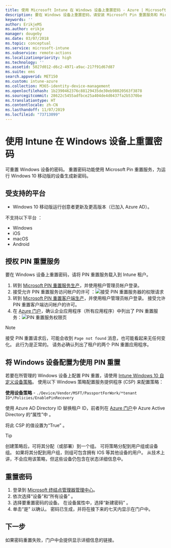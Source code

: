 ```yaml
---
title: 使用 Microsoft Intune 在 Windows 设备上重置密码 - Azure | Microsoft Docs
description: 要在 Windows 设备上重置密码，请安装 Microsoft Pin 重置服务和 Microsoft Pin 重置客户端，使用 Azure Active Directory Directory ID 创建设备策略，然后在 Azure 门户中使用 Microsoft Intune 重置密码。
keywords: ''
author: ErikjeMS
ms.author: erikje
manager: dougeby
ms.date: 03/07/2018
ms.topic: conceptual
ms.service: microsoft-intune
ms.subservice: remote-actions
ms.localizationpriority: high
ms.technology: ''
ms.assetid: 5027d012-d6c2-4971-a9ac-217f91d67d87
ms.suite: ems
search.appverid: MET150
ms.custom: intune-azure
ms.collection: M365-identity-device-management
ms.openlocfilehash: 1b2390462376c88129435de30eb98020563f3878
ms.sourcegitcommit: 28622c5455adfbce25a404de4d0437fa2b5370be
ms.translationtype: HT
ms.contentlocale: zh-CN
ms.lasthandoff: 11/07/2019
ms.locfileid: "73713099"
---
```

# <a name="reset-the-passcode-on-windows-devices-using-intune"></a>使用 Intune 在 Windows 设备上重置密码

可重置 Windows 设备的密码。 重置密码功能使用 Microsoft Pin 重置服务，为运行 Windows 10 移动版的设备生成新密码。 

## <a name="supported-platforms"></a>受支持的平台

- Windows 10 移动版运行创意者更新及更高版本（已加入 Azure AD）。

不支持以下平台  ：
- Windows
- iOS
- macOS
- Android

## <a name="authorize-the-pin-reset-services"></a>授权 PIN 重置服务

要在 Windows 设备上重置密码，请将 PIN 重置服务载入到 Intune 租户。

1. 转到 [Microsoft PIN 重置服务生产](https://login.windows.net/common/oauth2/authorize?response_type=code&client_id=b8456c59-1230-44c7-a4a2-99b085333e84&resource=https%3A%2F%2Fgraph.windows.net&redirect_uri=https%3A%2F%2Fcred.microsoft.com&state=e9191523-6c2f-4f1d-a4f9-c36f26f89df0&prompt=admin_consent)，并使用租户管理员帐户登录。
2. 接受允许 PIN 重置服务访问帐户的许可  ：![接受 PIN 重置服务器的权限请求](./media/device-windows-pin-reset/pin-reset-service-home-screen.png)
3. 转到 [Microsoft PIN 重置客户端生产](https://login.windows.net/common/oauth2/authorize?response_type=code&client_id=9115dd05-fad5-4f9c-acc7-305d08b1b04e&resource=https%3A%2F%2Fcred.microsoft.com%2F&redirect_uri=ms-appx-web%3A%2F%2FMicrosoft.AAD.BrokerPlugin%2F9115dd05-fad5-4f9c-acc7-305d08b1b04e&state=6765f8c5-f4a7-4029-b667-46a6776ad611&prompt=admin_consent)，并使用租户管理员帐户登录。  接受允许 PIN 重置客户端访问帐户的许可。
4. 在 [Azure 门户](https://portal.azure.com)，确认企业应用程序（所有应用程序）中列出了 PIN 重置服务：![PIN 重置服务权限页](./media/device-windows-pin-reset/pin-reset-service-application.png)

> [!NOTE]
> 接受 PIN 重置请求后，可能会收到 `Page not found` 消息，也可能看起来无任何变化。 此行为是正常的。 请务必确认列出了租户的两个 PIN 重置应用程序。

## <a name="configure-windows-devices-to-use-pin-reset"></a>将 Windows 设备配置为使用 PIN 重置

若要在所管理的 Windows 设备上配置 PIN 重置，请使用 [Intune Windows 10 自定义设备策略](../configuration/custom-settings-windows-10.md)。 使用以下 Windows 策略配置服务提供程序 (CSP) 来配置策略：

**使用设备策略** - `./Device/Vendor/MSFT/PassportForWork/*tenant ID*/Policies/EnablePinRecovery`

使用 Azure AD Directory ID 替换租户 ID，前者列在 [Azure 门户](https://portal.azure.com)中 Azure Active Directory 的“属性”中   。

将此 CSP 的值设置为“True”  。

> [!TIP]
> 创建策略后，可将其分配（或部署）到一个组。 可将策略分配到用户组或设备组。 如果将其分配到用户组，则组可包含拥有 IOS 等其他设备的用户。 从技术上讲，不会应用该策略，但这些设备仍包含在状态详细信息中。

## <a name="reset-the-passcode"></a>重置密码

1. 登录到 [Microsoft 终结点管理器管理中心](https://go.microsoft.com/fwlink/?linkid=2109431)。 
2. 依次选择“设备”和“所有设备”   。
3. 选择要重置密码的设备。 在设备属性中，选择“新建密码”  。
4. 单击“是”  以确认。 密码已生成，并将在接下来的七天内显示在门户中。

## <a name="next-step"></a>下一步

如果密码重置失败，门户中会提供显示详细信息的链接。
